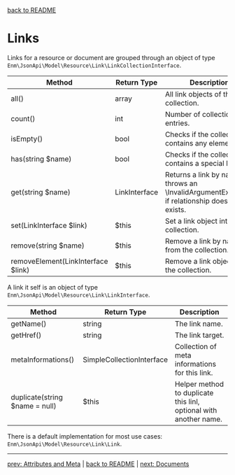 [back to README](../README.md)
# Links
Links for a resource or document are grouped through an object of type `Enm\JsonApi\Model\Resource\Link\LinkCollectionInterface`.

| Method                             | Return Type   | Description                                                                                    |
|------------------------------------|---------------|------------------------------------------------------------------------------------------------|
| all()                              | array         | All link objects of this collection.                                                           |
| count()                            | int           | Number of collection entries.                                                                  |
| isEmpty()                          | bool          | Checks if the collection contains any elements.                                                |
| has(string $name)                  | bool          | Checks if the collection contains a special link.                                              |
| get(string $name)                  | LinkInterface | Returns a link by name or throws an \InvalidArgumentException if relationship does not exists. |
| set(LinkInterface $link)           | $this         | Set a link object into the collection.                                                         |
| remove(string $name)               | $this         | Remove a link by name from the collection.                                                     |
| removeElement(LinkInterface $link) | $this         | Remove a link object from the collection.                                                      |

A link it self is an object of type `Enm\JsonApi\Model\Resource\Link\LinkInterface`. 

| Method                         | Return Type               | Description                                                       |
|--------------------------------|---------------------------|-------------------------------------------------------------------|
| getName()                      | string                    | The link name.                                                    |
| getHref()                      | string                    | The link target.                                                  |
| metaInformations()             | SimpleCollectionInterface | Collection of meta informations for this link.                    |
| duplicate(string $name = null) | $this                     | Helper method to duplicate this linl, optional with another name. |

There is a default implementation for most use cases: `Enm\JsonApi\Model\Resource\Link\Link`.

*****

[prev: Attributes and Meta](../docs/02-collections.md) | [back to README](../README.md) | [next: Documents](../docs/04-documents.md)
